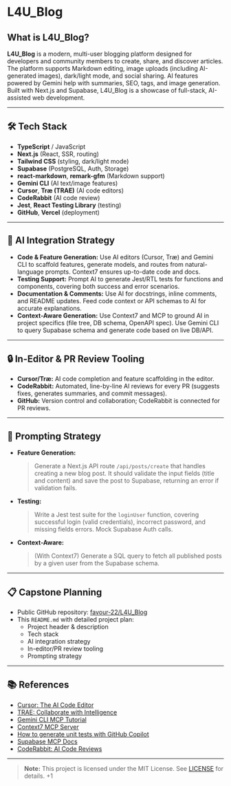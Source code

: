 # L4U_Blog

## What is L4U_Blog?

**L4U_Blog** is a modern, multi-user blogging platform designed for developers and community members to create, share, and discover articles. The platform supports Markdown editing, image uploads (including AI-generated images), dark/light mode, and social sharing. AI features powered by Gemini help with summaries, SEO, tags, and image generation. Built with Next.js and Supabase, L4U_Blog is a showcase of full-stack, AI-assisted web development.

---

## 🛠️ Tech Stack

- **TypeScript** / JavaScript
- **Next.js** (React, SSR, routing)
- **Tailwind CSS** (styling, dark/light mode)
- **Supabase** (PostgreSQL, Auth, Storage)
- **react-markdown**, **remark-gfm** (Markdown support)
- **Gemini CLI** (AI text/image features)
- **Cursor**, **Træ (TRAE)** (AI code editors)
- **CodeRabbit** (AI code review)
- **Jest**, **React Testing Library** (testing)
- **GitHub**, **Vercel** (deployment)

---

## 🧠 AI Integration Strategy

- **Code & Feature Generation:** Use AI editors (Cursor, Træ) and Gemini CLI to scaffold features, generate models, and routes from natural-language prompts. Context7 ensures up-to-date code and docs.
- **Testing Support:** Prompt AI to generate Jest/RTL tests for functions and components, covering both success and error scenarios.
- **Documentation & Comments:** Use AI for docstrings, inline comments, and README updates. Feed code context or API schemas to AI for accurate explanations.
- **Context-Aware Generation:** Use Context7 and MCP to ground AI in project specifics (file tree, DB schema, OpenAPI spec). Use Gemini CLI to query Supabase schema and generate code based on live DB/API.

---

## 🔒 In-Editor & PR Review Tooling

- **Cursor/Træ:** AI code completion and feature scaffolding in the editor.
- **CodeRabbit:** Automated, line-by-line AI reviews for every PR (suggests fixes, generates summaries, and commit messages).
- **GitHub:** Version control and collaboration; CodeRabbit is connected for PR reviews.

---

## 📝 Prompting Strategy

- **Feature Generation:**
  > Generate a Next.js API route `/api/posts/create` that handles creating a new blog post. It should validate the input fields (title and content) and save the post to Supabase, returning an error if validation fails.
- **Testing:**
  > Write a Jest test suite for the `loginUser` function, covering successful login (valid credentials), incorrect password, and missing fields errors. Mock Supabase Auth calls.
- **Context-Aware:**
  > (With Context7) Generate a SQL query to fetch all published posts by a given user from the Supabase schema.

---

## 📋 Capstone Planning

- Public GitHub repository: [favour-22/L4U_Blog](https://github.com/favour-22/L4U_Blog)
- This `README.md` with detailed project plan:
  - Project header & description
  - Tech stack
  - AI integration strategy
  - In-editor/PR review tooling
  - Prompting strategy

---

## 📚 References

- [Cursor: The AI Code Editor](https://github.com/cursor/cursor)
- [TRAE: Collaborate with Intelligence](https://www.trae.ai/)
- [Gemini CLI MCP Tutorial](https://medium.com/@joe.njenga/gemini-cli-mcp-tutorial-setup-commands-practical-use-step-by-step-example-b57f55db5f4a)
- [Context7 MCP Server](https://github.com/upstash/context7)
- [How to generate unit tests with GitHub Copilot](https://github.blog/ai-and-ml/github-copilot/how-to-generate-unit-tests-with-github-copilot-tips-and-examples/)
- [Supabase MCP Docs](https://supabase.com/docs/guides/getting-started/mcp)
- [CodeRabbit: AI Code Reviews](https://www.coderabbit.ai/)

---


> **Note:** This project is licensed under the MIT License. See [LICENSE](./LICENSE) for details.
+1
